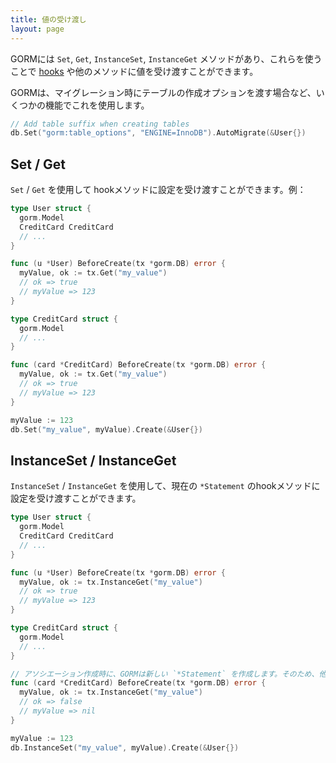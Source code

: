 ```yaml
---
title: 値の受け渡し
layout: page
---
```


GORMには `Set`, `Get`, `InstanceSet`, `InstanceGet` メソッドがあり、これらを使うことで [hooks](hooks.html) や他のメソッドに値を受け渡すことができます。

GORMは、マイグレーション時にテーブルの作成オプションを渡す場合など、いくつかの機能でこれを使用します。

```go
// Add table suffix when creating tables
db.Set("gorm:table_options", "ENGINE=InnoDB").AutoMigrate(&User{})
```

## Set / Get

`Set` / `Get` を使用して hookメソッドに設定を受け渡すことができます。例：

```go
type User struct {
  gorm.Model
  CreditCard CreditCard
  // ...
}

func (u *User) BeforeCreate(tx *gorm.DB) error {
  myValue, ok := tx.Get("my_value")
  // ok => true
  // myValue => 123
}

type CreditCard struct {
  gorm.Model
  // ...
}

func (card *CreditCard) BeforeCreate(tx *gorm.DB) error {
  myValue, ok := tx.Get("my_value")
  // ok => true
  // myValue => 123
}

myValue := 123
db.Set("my_value", myValue).Create(&User{})
```


## InstanceSet / InstanceGet

`InstanceSet` / `InstanceGet` を使用して、現在の `*Statement` のhookメソッドに設定を受け渡すことができます。

```go
type User struct {
  gorm.Model
  CreditCard CreditCard
  // ...
}

func (u *User) BeforeCreate(tx *gorm.DB) error {
  myValue, ok := tx.InstanceGet("my_value")
  // ok => true
  // myValue => 123
}

type CreditCard struct {
  gorm.Model
  // ...
}

// アソシエーション作成時に、GORMは新しい `*Statement` を作成します。そのため、他のインスタンスの設定を取得できません。
func (card *CreditCard) BeforeCreate(tx *gorm.DB) error {
  myValue, ok := tx.InstanceGet("my_value")
  // ok => false
  // myValue => nil
}

myValue := 123
db.InstanceSet("my_value", myValue).Create(&User{})
```
